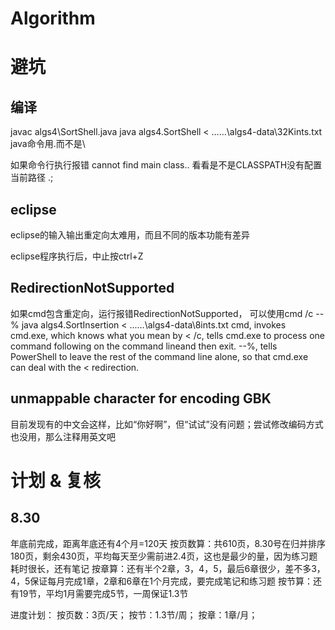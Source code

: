 # Algorithm

# 避坑
## 编译
javac algs4\SortShell.java
java algs4.SortShell < ..\..\..\algs4-data\32Kints.txt
java命令用.而不是\

如果命令行执行报错 cannot find main class..
看看是不是CLASSPATH没有配置当前路径 .;

## eclipse
eclipse的输入输出重定向太难用，而且不同的版本功能有差异

eclipse程序执行后，中止按ctrl+Z

## RedirectionNotSupported
如果cmd包含重定向，运行报错RedirectionNotSupported，
可以使用cmd /c --% java algs4.SortInsertion < ..\..\..\algs4-data\8ints.txt
cmd, invokes cmd.exe, which knows what you mean by <
/c, tells cmd.exe to process one command following on the command lineand then exit.
--%, tells PowerShell to leave the rest of the command line alone, so that cmd.exe can deal with the < redirection.

##  unmappable character for encoding GBK
目前发现有的中文会这样，比如“你好啊”，但“试试”没有问题；尝试修改编码方式也没用，那么注释用英文吧

# 计划 & 复核
## 8.30
年底前完成，距离年底还有4个月=120天
按页数算：共610页，8.30号在归并排序180页，剩余430页，平均每天至少需前进2.4页，这也是最少的量，因为练习题耗时很长，还有笔记
按章算：还有半个2章，3，4，5，最后6章很少，差不多3，4，5保证每月完成1章，2章和6章在1个月完成，要完成笔记和练习题
按节算：还有19节，平均1月需要完成5节，一周保证1.3节

进度计划：
    按页数：3页/天；
    按节：1.3节/周；
    按章：1章/月；


